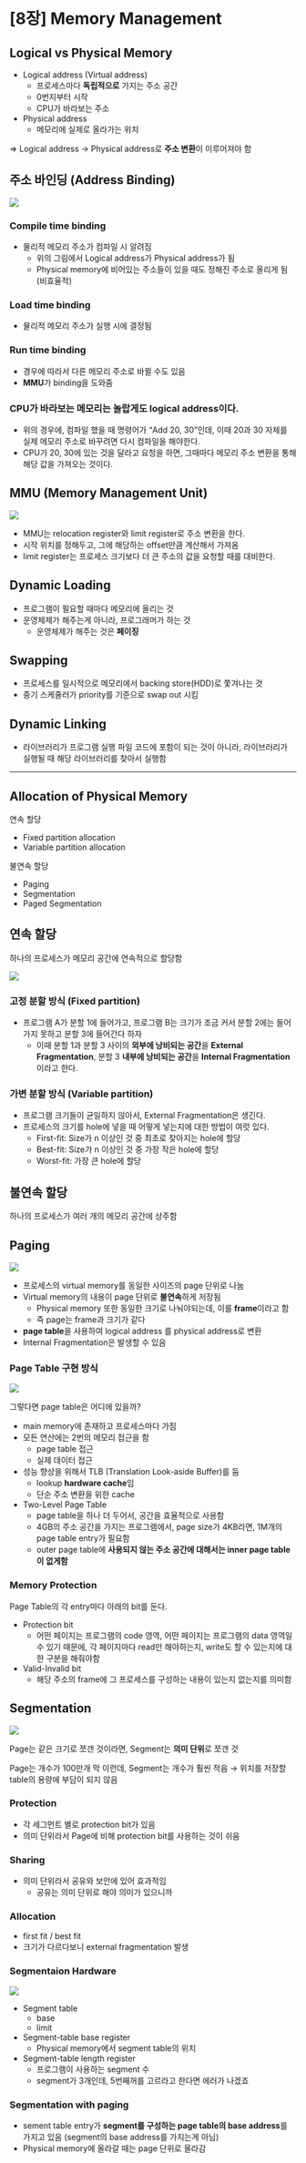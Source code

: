 # [8장] Memory Management

## Logical vs Physical Memory

- Logical address (Virtual address)
    - 프로세스마다 **독립적으로** 가지는 주소 공간
    - 0번지부터 시작
    - CPU가 바라보는 주소
- Physical address
    - 메모리에 실제로 올라가는 위치

⇒ Logical address → Physical address로 **주소 변환**이 이루어져야 함

## 주소 바인딩 (Address Binding)

![](image/8장/address_binding.png)

### Compile time binding

- 물리적 메모리 주소가 컴파일 시 알려짐
    - 위의 그림에서 Logical address가 Physical address가 됨
    - Physical memory에 비어있는 주소들이 있을 때도 정해진 주소로 올리게 됨 (비효율적)

### Load time binding

- 물리적 메모리 주소가 실행 시에 결정됨

### Run time binding

- 경우에 따라서 다른 메모리 주소로 바뀔 수도 있음
- **MMU**가 binding을 도와줌

### CPU가 바라보는 메모리는 놀랍게도 logical address이다.

- 위의 경우에, 컴파일 했을 때 명령어가 “Add 20, 30”인데, 이때 20과 30 자체를 실제 메모리 주소로 바꾸려면 다시 컴파일을 해야한다.
- CPU가 20, 30에 있는 것을 달라고 요청을 하면, 그때마다 메모리 주소 변환을 통해 해당 값을 가져오는 것이다.

## MMU (Memory Management Unit)

![](image/8장/mmu.png)

- MMU는 relocation register와 limit register로 주소 변환을 한다.
- 시작 위치를 정해두고, 그에 해당하는 offset만큼 계산해서 가져옴
- limit register는 프로세스 크기보다 더 큰 주소의 값을 요청할 때를 대비한다.

## Dynamic Loading

- 프로그램이 필요할 때마다 메모리에 올리는 것
- 운영체제가 해주는게 아니라, 프로그래머가 하는 것
    - 운영체제가 해주는 것은 **페이징**

## Swapping

- 프로세스를 일시적으로 메모리에서 backing store(HDD)로 쫓겨나는 것
- 중기 스케줄러가 priority를 기준으로 swap out 시킴

## Dynamic Linking

- 라이브러리가 프로그램 실행 파일 코드에 포함이 되는 것이 아니라, 라이브러리가 실행될 때 해당 라이브러리를 찾아서 실행함

---

## Allocation of Physical Memory

연속 할당

- Fixed partition allocation
- Variable partition allocation

불연속 할당

- Paging
- Segmentation
- Paged Segmentation

## 연속 할당

하나의 프로세스가 메모리 공간에 연속적으로 할당함

![](image/8장/contiguous_allocation.png)

### 고정 분할 방식 (Fixed partition)

- 프로그램 A가 분할 1에 들어가고, 프로그램 B는 크기가 조금 커서 분할 2에는 들어가지 못하고 분할 3에 들어간다 하자
    - 이때 분할 1과 분할 3 사이의 **외부에 낭비되는 공간**을 **External Fragmentation**, 분할 3 **내부에 낭비되는 공간**을 **Internal Fragmentation**이라고 한다.

### 가변 분할 방식 (Variable partition)

- 프로그램 크기들이 균일하지 않아서, External Fragmentation은 생긴다.
- 프로세스의 크기를 hole에 넣을 때 어떻게 넣는지에 대한 방법이 여럿 있다.
    - First-fit: Size가 n 이상인 것 중 최초로 찾아지는 hole에 할당
    - Best-fit: Size가 n 이상인 것 중 가장 작은 hole에 할당
    - Worst-fit: 가장 큰 hole에 할당

## 불연속 할당

하나의 프로세스가 여러 개의 메모리 공간에 상주함

## Paging

![](image/8장/segmentation.png)

- 프로세스의 virtual memory를 동일한 사이즈의 page 단위로 나눔
- Virtual memory의 내용이 page 단위로 **불연속**하게 저장됨
  - Physical memory 또한 동일한 크기로 나눠야되는데, 이를 **frame**이라고 함
  - 즉 page는 frame과 크기가 같다
- **page table**을 사용하여 logical address 를 physical address로 변환
- Internal Fragmentation은 발생할 수 있음

### Page Table 구현 방식

![](image/8장/page_table.png)

그렇다면 page table은 어디에 있을까?

- main memory에 존재하고 프로세스마다 가짐
- 모든 연산에는 2번의 메모리 접근을 함
  - page table 접근
  - 실제 데이터 접근
- 성능 향상을 위해서 TLB (Translation Look-aside Buffer)를 둠
  - lookup **hardware cache**임
  - 단순 주소 변환을 위한 cache
- Two-Level Page Table
  - page table을 하나 더 두어서, 공간을 효율적으로 사용함
  - 4GB의 주소 공간을 가지는 프로그램에서, page size가 4KB라면, 1M개의 page table entry가 필요함
  - outer page table에 **사용되지 않는 주소 공간에 대해서는 inner page table이 없게함**

### Memory Protection

Page Table의 각 entry마다 아래의 bit를 둔다.

- Protection bit
  - 어떤 페이지는 프로그램의 code 영역, 어떤 페이지는 프로그램의 data 영역일 수 있기 때문에, 각 페이지마다 read만 해야하는지, write도 할 수 있는지에 대한 구분을 해줘야함
- Valid-Invalid bit
  - 해당 주소의 frame에 그 프로세스를 구성하는 내용이 있는지 없는지를 의미함

## Segmentation

![](image/8장/segmentation.png)

Page는 같은 크기로 쪼갠 것이라면, Segment는 **의미 단위**로 쪼갠 것

Page는 개수가 100만개 막 이런데, Segment는 개수가 훨씬 적음 → 위치를 저장할 table의 용량에 부담이 되지 않음

### Protection

- 각 세그먼트 별로 protection bit가 있음
- 의미 단위라서 Page에 비해 protection bit를 사용하는 것이 쉬움

### Sharing

- 의미 단위라서 공유와 보안에 있어 효과적임
  - 공유는 의미 단위로 해야 의미가 있으니까

### Allocation

- first fit / best fit
- 크기가 다르다보니 external fragmentation 발생

### Segmentaion Hardware

![](image/8장/segmentation_hardware.png)

- Segment table
  - base
  - limit
- Segment-table base register
  - Physical memory에서 segment table의 위치
- Segment-table length register
  - 프로그램이 사용하는 segment 수
  - segment가 3개인데, 5번째꺼를 고르라고 한다면 에러가 나겠죠

### Segmentation with paging

- sement table entry가 **segment를 구성하는 page table의 base address**를 가지고 있음 (segment의 base address를 가지는게 아님)
- Physical memory에 올라갈 때는 page 단위로 올라감